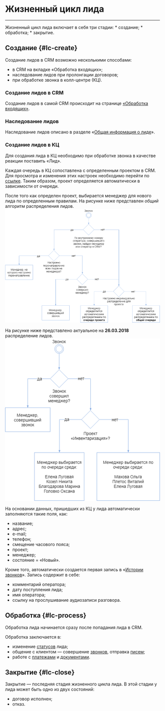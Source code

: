 # Жизненный цикл лида
<hr>
Жизненный цикл лида включает в себя три стадии:
* создание;
* обработка;
* закрытие.

## Создание {#lc-create}

Создание лидов в CRM возможно несколькими способами:
* в CRM на вкладке «Обработка входящих»;
* наследование лидов при пролонгации договоров;
* при обработке звонка в колл-центре (КЦ).

### Создание лидов в CRM

Создание лидов в самой CRM происходит на странице [«Обработка входящих»](../usingCRM/income.md).

### Наследование лидов

Наследование лидов описано в разделе «[Общая информация о лиде](../leads/leadInfo.md#leadInfo-nasled)».

### Создание лидов в КЦ

Для создания лида в КЦ необходимо при обработке звонка в качестве реакции поставить «Лид».

Каждая очередь в КЦ сопоставлена с определенным проектом в CRM. Для просмотра и изменения этих настроек необходимо перейти по [ссылке](http://callcenter.abcreg.ru/autodialer/queue_settings_custom/index.php). Таким образом, проект определяется автоматически в зависимости от очереди.

После того как определен проект, выбирается менеджер для нового лида по определенным правилам. На рисунке ниже представлен *общий* алгоритм распределения лидов.
![](/assets/raspred-leads-alg_1.png)

На рисунке ниже представлено актуальное на **26.03.2018** распределение лидов.
![](/assets/raspred-leads-alg.png)

На основании данных, пришедших из КЦ у лида автоматически заполняются такие поля, как:
* название;
* адрес;
* e-mail;
* телефон;
* смещение часового пояса;
* проект;
* менеджер;
* состояние = «Новый».

Кроме того, автоматически создается первая запись в «[Истории звонков](../leads/lead-calls.md)». Запись содержит в себе:
* комментарий оператора;
* дату поступления лида;
* имя оператора;
* ссылку на прослушивание аудиозаписи разговора.

## Обработка {#lc-process}

Обработка лида начинается сразу после попадания лида в CRM. 

Обработка заключается в:
* изменение [статусов](../leads/leadInfo.md#leadInfo-statuses) лида;
* общение с клиентом — совершение [звонков](../leads/lead-calls.md), отправка [писем](../leads/sendEmail.md);
* работе с [платежами](../leads/leadFinans.md) и [документами](../leads/leadDocs.md).



## Закрытие {#lc-close}

Закрытие — последняя стадия жизненного цикла лида. В этой стадии у лида может быть одно из двух состояний:
* договор исполнен;
* отказ.